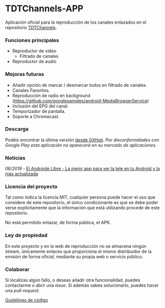 # TDTChannels-APP
Aplicación oficial para la reproducción de los canales enlazados en el repositorio [TDTChannels](https://github.com/LaQuay/TDTChannels/). 

### Funciones principales
- Reproductor de vídeo
  - Filtrado de canales
- Reproductor de audio

### Mejoras futuras
- Añadir opción de marcar / desmarcar todos en filtrado de canales.
- Canales Favoritos.
- Reproducción de radio en background (https://github.com/googlesamples/android-MediaBrowserService)
- Inclusión del EPG del canal.
- Temporizador de pantalla.
- Soporte a Chromecast.

### Descarga
Podéis encontrar la última versión [desde GitHub](https://github.com/LaQuay/TDTChannels-APP/releases).
*Por disconformidades con Google Play esta aplicación no aparecerá en su mercado de aplicaciones.*

### Noticias
*06/2019* - [El Androide Libre - La mejor app para ver la tele en tu Android y la más actualizada](https://elandroidelibre.elespanol.com/2019/06/mejor-app-ver-tele-android-mas-actualizada-apk.html)

### Licencia del proyecto
Tal como indica la licencia MIT, cualquier persona puede hacer el uso que considere de este repositorio, el único condicionante es que se debe poder verse explícitamente que la información que está utilizando procede de este repositorio.

No está permitido enlazar, de forma pública, el APK.

### Ley de propiedad
En este proyecto y en la web de reproducción no se almacena ningún stream, únicamente enlaces que proporciona el mismo distribuidor de la emisión de forma oficial, mediante su propia web o servicio público. 

### Colaborar
Si localizas algún fallo, o deseas añadir otra funcionalidad, puedes contactarme o abrir una *issue*. Si además sabes solucionarlo, puedes hacer una *pull-request*.

[Guidelines de código](https://github.com/ribot/android-guidelines/blob/master/project_and_code_guidelines.md)
